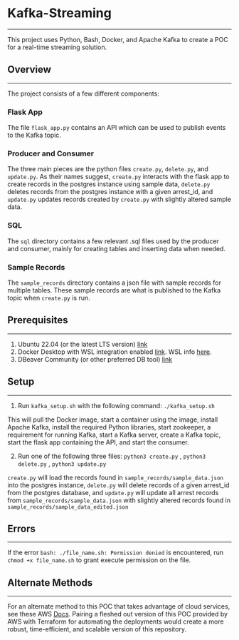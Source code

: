 # Kafka-Streaming
-------------------
This project uses Python, Bash, Docker, and Apache Kafka to create a POC for a real-time streaming solution. 

## Overview
------------------
The project consists of a few different components:

### Flask App
The file `flask_app.py` contains an API which can be used to publish events to the Kafka topic.

### Producer and Consumer
The three main pieces are the python files `create.py`, `delete.py`, and `update.py`. As their names suggest, `create.py` interacts with the flask app to create records in the postgres instance using sample data, `delete.py` deletes records from the postgres instance with a given arrest_id, and `update.py` updates records created by `create.py` with slightly altered sample data.

### SQL
The `sql` directory contains a few relevant .sql files used by the producer and consumer, mainly for creating tables and inserting data when needed.

### Sample Records
The `sample_records` directory contains a json file with sample records for multiple tables. These sample records are what is published to the Kafka topic when `create.py` is run.

## Prerequisites
-------------------
1. Ubuntu 22.04 (or the latest LTS version) [link](https://releases.ubuntu.com/jammy/)
2. Docker Desktop with WSL integration enabled [link](https://www.docker.com/products/docker-desktop/). WSL info [here](https://docs.docker.com/desktop/wsl/).
3. DBeaver Community (or other preferred DB tool) [link](https://dbeaver.io/download/)

## Setup
-------------------
1. Run `kafka_setup.sh` with the following command: `./kafka_setup.sh`

This will pull the Docker image, start a container using the image, install Apache Kafka, install the required Python libraries, start zookeeper, a requirement for running Kafka, start a Kafka server, create a Kafka topic, start the flask app containing the API, and start the consumer.

2. Run one of the following three files: `python3 create.py` , `python3 delete.py` , `python3 update.py`

`create.py` will load the records found in `sample_records/sample_data.json` into the postgres instance, `delete.py` will delete records of a given arrest_id from the postgres database, and `update.py` will update all arrest records from `sample_records/sample_data.json` with slightly altered records found in `sample_records/sample_data_edited.json`

## Errors
----------------------
If the error `bash: ./file_name.sh: Permission denied` is encountered, run `chmod +x file_name.sh` to grant execute permission on the file.

## Alternate Methods
----------------------
For an alternate method to this POC that takes advantage of cloud services, see these AWS [Docs](https://docs.aws.amazon.com/apigateway/latest/developerguide/http-api-dynamo-db.html).
Pairing a fleshed out version of this POC provided by AWS with Terraform for automating the deployments would create a more robust, time-efficient, and scalable version of this repository.